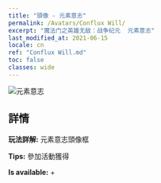 ```yaml
---
title: "頭像 - 元素意志"
permalink: /Avatars/Conflux Will/
excerpt: "魔法门之英雄无敌：战争纪元  元素意志"
last_modified_at: 2021-06-15
locale: cn
ref: "Conflux Will.md"
toc: false
classes: wide
---
```

 ![元素意志](/images/a/avatarFrame_117.png)

## 詳情

 **玩法詳解:** 元素意志頭像框 

 **Tips:** 參加活動獲得 

 **Is available:**  + 

